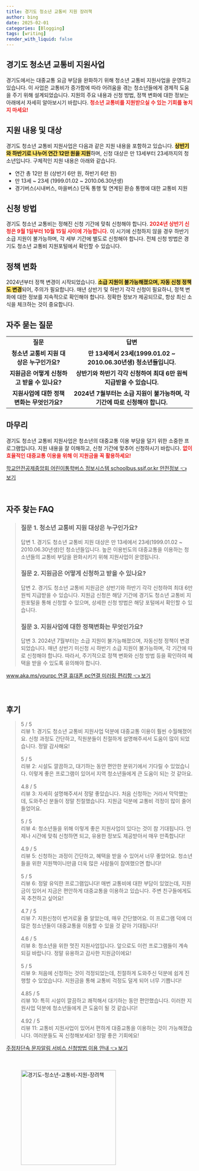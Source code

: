 ```yaml
---
title: 경기도 청소년 교통비 지원 장려책
author: bing
date: 2025-02-01
categories: [Blogging]
tags: [writing]
render_with_liquid: false
---
```



<h2 id='경기도청소년교통비지원사업'>경기도 청소년 교통비 지원사업</h2>

<p>경기도에서는 대중교통 요금 부담을 완화하기 위해 청소년 교통비 지원사업을 운영하고 있습니다. 이 사업은 교통비가 증가함에 따라 어려움을 겪는 청소년들에게 경제적 도움을 주기 위해 설계되었습니다. 지원의 주요 내용과 신청 방법, 정책 변화에 대한 정보는 아래에서 자세히 알아보시기 바랍니다. <b><span style="color: #ee2323;">청소년 교통비를 지원받으실 수 있는 기회를 놓치지 마세요!</span></b></p>

<h2 id='지원내용및대상'>지원 내용 및 대상</h2>

<p>경기도 청소년 교통비 지원사업은 다음과 같은 지원 내용을 포함하고 있습니다. <b><span style="background-color: #ffe066;">상반기와 하반기로 나누어 연간 12만 원을 지원</span></b>하며, 신청 대상은 만 13세부터 23세까지의 청소년입니다. 구체적인 지원 내용은 아래와 같습니다.</p>

<ul>
    <li>연간 총 12만 원 (상반기 6만 원, 하반기 6만 원)</li>
    <li>만 13세 ~ 23세 (1999.01.02 ~ 2010.06.30년생)</li>
    <li>경기버스(시내버스, 마을버스) 단독 통행 및 연계된 환승 통행에 대한 교통비 지원</li>
</ul>

<h2 id='신청방법'>신청 방법</h2>

<p>경기도 청소년 교통비는 정해진 신청 기간에 맞춰 신청해야 합니다. <b><span style="color: #ee2323;">2024년 상반기 신청은 9월 1일부터 10월 15일 사이에 가능합니다.</span></b> 이 시기에 신청하지 않을 경우 하반기 소급 지원이 불가능하며, 각 세부 기간에 별도로 신청해야 합니다. 전체 신청 방법은 경기도 청소년 교통비 지원포털에서 확인할 수 있습니다.</p>

<h2 id='정책변화'>정책 변화</h2>

<p>2024년부터 정책 변경이 시작되었습니다. <b><span style="background-color: #ffe066;">소급 지원이 불가능해졌으며, 자동 신청 정책도 변경</span></b>되어, 주의가 필요합니다. 매년 상반기 및 하반기 각각 신청이 필요하니, 정책 변화에 대한 정보를 지속적으로 확인해야 합니다. 정확한 정보가 제공되므로, 항상 최신 소식을 체크하는 것이 중요합니다.</p>

<h2 id='자주묻는질문'>자주 묻는 질문</h2>

<table>
    <tr>
        <td style="text-align: center; height: 17px;"><b>질문</b></td>
        <td style="text-align: center; height: 17px;"><b>답변</b></td>
    </tr>
    <tr>
        <td style="text-align: center; height: 17px;"><b>청소년 교통비 지원 대상은 누구인가요?</b></td>
        <td style="text-align: center; height: 17px;"><b>만 13세에서 23세(1999.01.02 ~ 2010.06.30년생) 청소년들입니다.</b></td>
    </tr>
    <tr>
        <td style="text-align: center; height: 17px;"><b>지원금은 어떻게 신청하고 받을 수 있나요?</b></td>
        <td style="text-align: center; height: 17px;"><b>상반기와 하반기 각각 신청하여 최대 6만 원씩 지급받을 수 있습니다.</b></td>
    </tr>
    <tr>
        <td style="text-align: center; height: 17px;"><b>지원사업에 대한 정책 변화는 무엇인가요?</b></td>
        <td style="text-align: center; height: 17px;"><b>2024년 7월부터는 소급 지원이 불가능하며, 각 기간에 따로 신청해야 합니다.</b></td>
    </tr>
</table>

<h2 id='마무리'>마무리</h2>

<p>경기도 청소년 교통비 지원사업은 청소년의 대중교통 이용 부담을 덜기 위한 소중한 프로그램입니다. 지원 내용을 잘 이해하고, 신청 기간에 맞추어 신청하시기 바랍니다. <b><span style="color: #ee2323;">없이 효율적인 대중교통 이용을 위해 이 지원금을 꼭 활용하세요!</span></b></p>


<p><a class="click-button" title="학교안전공제중앙회 어린이통학버스 정보시스템 schoolbus.ssif.or.kr 안전정보" href="https://afficreate.github.io/posts/%ED%95%99%EA%B5%90%EC%95%88%EC%A0%84%EA%B3%B5%EC%A0%9C%EC%A4%91%EC%95%99%ED%9A%8C-%EC%96%B4%EB%A6%B0%EC%9D%B4%ED%86%B5%ED%95%99%EB%B2%84%EC%8A%A4-%EC%A0%95%EB%B3%B4%EC%8B%9C%EC%8A%A4%ED%85%9C-schoolbus.ssif.or.kr-%EC%95%88%EC%A0%84%EC%A0%95%EB%B3%B4/" rel="dofollow">학교안전공제중앙회 어린이통학버스 정보시스템 schoolbus.ssif.or.kr 안전정보 👈 보기</a></p><br>
<h2 id='자주_찾는_FAQ'>자주 찾는 FAQ</h2>
<div itemscope="" itemtype="https://schema.org/FAQPage"> 
<blockquote> 
<div itemscope="" itemprop="mainEntity" itemtype="https://schema.org/Question"> 
<h3 itemprop="name">질문 1. 청소년 교통비 지원 대상은 누구인가요?</h3> 
<div itemscope="" itemprop="acceptedAnswer" itemtype="https://schema.org/Answer"> 
<span itemprop="text"> 
<p>답변 1. 경기도 청소년 교통비 지원 대상은 만 13세에서 23세(1999.01.02 ~ 2010.06.30년생)인 청소년들입니다. 높은 이용빈도의 대중교통을 이용하는 청소년들의 교통비 부담을 완화시키기 위해 지원사업이 운영됩니다.</p> 
</span> 
</div> 
</div> 

<div itemscope="" itemprop="mainEntity" itemtype="https://schema.org/Question"> 
<h3 itemprop="name">질문 2. 지원금은 어떻게 신청하고 받을 수 있나요?</h3> 
<div itemscope="" itemprop="acceptedAnswer" itemtype="https://schema.org/Answer"> 
<span itemprop="text"> 
<p>답변 2. 경기도 청소년 교통비 지원금은 상반기와 하반기 각각 신청하여 최대 6만 원씩 지급받을 수 있습니다. 지원금 신청은 해당 기간에 경기도 청소년 교통비 지원포털을 통해 신청할 수 있으며, 상세한 신청 방법은 해당 포털에서 확인할 수 있습니다.</p> 
</span> 
</div> 
</div> 

<div itemscope="" itemprop="mainEntity" itemtype="https://schema.org/Question"> 
<h3 itemprop="name">질문 3. 지원사업에 대한 정책변화는 무엇인가요?</h3> 
<div itemscope="" itemprop="acceptedAnswer" itemtype="https://schema.org/Answer"> 
<span itemprop="text"> 
<p>답변 3. 2024년 7월부터는 소급 지원이 불가능해졌으며, 자동신청 정책이 변경되었습니다. 매년 상반기 미신청 시 하반기 소급 지원이 불가능하며, 각 기간에 따로 신청해야 합니다. 따라서, 주기적으로 정책 변화와 신청 방법 등을 확인하여 혜택을 받을 수 있도록 유의해야 합니다.</p> 
</span> 
</div> 
</div> 
</blockquote> 
</div>
<p><a class="click-button" title="www.aka.ms/yourpc 연결 휴대폰 pc연결 미러링 편리함" href="https://afficreate.github.io/posts/www.aka.msyourpc-%EC%97%B0%EA%B2%B0-%ED%9C%B4%EB%8C%80%ED%8F%B0-pc%EC%97%B0%EA%B2%B0-%EB%AF%B8%EB%9F%AC%EB%A7%81-%ED%8E%B8%EB%A6%AC%ED%95%A8/" rel="dofollow">www.aka.ms/yourpc 연결 휴대폰 pc연결 미러링 편리함 👈 보기</a></p><br>
<h2 id='후기'>후기</h2>
<div itemscope itemtype="https://schema.org/Product">
  <blockquote>
  <div itemprop="review" itemscope itemtype="https://schema.org/Review">
      <div itemprop="reviewRating" itemscope itemtype="https://schema.org/Rating"> <span itemprop="ratingValue">5</span> / <span itemprop="bestRating">5</span> </div>
      <span itemprop="reviewBody">리뷰 1: 경기도 청소년 교통비 지원사업 덕분에 대중교통 이용이 훨씬 수월해졌어요. 신청 과정도 간단하고, 직원분들이 친절하게 설명해주셔서 도움이 많이 되었습니다. 정말 감사해요!</span>
  </div>
  <br>
  <div itemprop="review" itemscope itemtype="https://schema.org/Review">
      <div itemprop="reviewRating" itemscope itemtype="https://schema.org/Rating"> <span itemprop="ratingValue">5</span> / <span itemprop="bestRating">5</span> </div>
      <span itemprop="reviewBody">리뷰 2: 시설도 깔끔하고, 대기하는 동안 편안한 분위기에서 기다릴 수 있었습니다. 이렇게 좋은 프로그램이 있어서 지역 청소년들에게 큰 도움이 되는 것 같아요.</span>
  </div>
  <br>
  <div itemprop="review" itemscope itemtype="https://schema.org/Review">
      <div itemprop="reviewRating" itemscope itemtype="https://schema.org/Rating"> <span itemprop="ratingValue">4.8</span> / <span itemprop="bestRating">5</span> </div>
      <span itemprop="reviewBody">리뷰 3: 자세히 설명해주셔서 정말 좋았습니다. 처음 신청하는 거라서 막막했는데, 도와주신 분들이 정말 친절했습니다. 지원금 덕분에 교통비 걱정이 많이 줄어들었어요.</span>
  </div>
  <br>
  <div itemprop="review" itemscope itemtype="https://schema.org/Review">
      <div itemprop="reviewRating" itemscope itemtype="https://schema.org/Rating"> <span itemprop="ratingValue">5</span> / <span itemprop="bestRating">5</span> </div>
      <span itemprop="reviewBody">리뷰 4: 청소년들을 위해 이렇게 좋은 지원사업이 있다는 것이 참 기대됩니다. 언제나 시간에 맞춰 신청하면 되고, 유용한 정보도 제공받아서 매우 만족합니다!</span>
  </div>
  <br>
  <div itemprop="review" itemscope itemtype="https://schema.org/Review">
      <div itemprop="reviewRating" itemscope itemtype="https://schema.org/Rating"> <span itemprop="ratingValue">4.9</span> / <span itemprop="bestRating">5</span> </div>
      <span itemprop="reviewBody">리뷰 5: 신청하는 과정이 간단하고, 혜택을 받을 수 있어서 너무 좋았어요. 청소년들을 위한 지원책이니만큼 더욱 많은 사람들이 참여했으면 합니다!</span>
  </div>
  <br>
  <div itemprop="review" itemscope itemtype="https://schema.org/Review">
      <div itemprop="reviewRating" itemscope itemtype="https://schema.org/Rating"> <span itemprop="ratingValue">5</span> / <span itemprop="bestRating">5</span> </div>
      <span itemprop="reviewBody">리뷰 6: 정말 유익한 프로그램입니다! 매번 교통비에 대한 부담이 있었는데, 지원금이 있어서 지금은 편안하게 대중교통을 이용하고 있습니다. 주변 친구들에게도 꼭 추천하고 싶어요!</span>
  </div>
  <br>
  <div itemprop="review" itemscope itemtype="https://schema.org/Review">
      <div itemprop="reviewRating" itemscope itemtype="https://schema.org/Rating"> <span itemprop="ratingValue">4.7</span> / <span itemprop="bestRating">5</span> </div>
      <span itemprop="reviewBody">리뷰 7: 지원신청이 번거로울 줄 알았는데, 매우 간단했어요. 이 프로그램 덕에 더 많은 청소년들이 대중교통을 이용할 수 있을 것 같아 기대됩니다!</span>
  </div>
  <br>
  <div itemprop="review" itemscope itemtype="https://schema.org/Review">
      <div itemprop="reviewRating" itemscope itemtype="https://schema.org/Rating"> <span itemprop="ratingValue">4.6</span> / <span itemprop="bestRating">5</span> </div>
      <span itemprop="reviewBody">리뷰 8: 청소년을 위한 멋진 지원사업입니다. 앞으로도 이런 프로그램들이 계속되길 바랍니다. 정말 유용하고 감사한 지원금이에요!</span>
  </div>
  <br>
  <div itemprop="review" itemscope itemtype="https://schema.org/Review">
      <div itemprop="reviewRating" itemscope itemtype="https://schema.org/Rating"> <span itemprop="ratingValue">5</span> / <span itemprop="bestRating">5</span> </div>
      <span itemprop="reviewBody">리뷰 9: 처음에 신청하는 것이 걱정되었는데, 친절하게 도와주신 덕분에 쉽게 진행할 수 있었습니다. 지원금을 통해 교통비 걱정도 덜게 되어 너무 기쁩니다!</span>
  </div>
  <br>
  <div itemprop="review" itemscope itemtype="https://schema.org/Review">
      <div itemprop="reviewRating" itemscope itemtype="https://schema.org/Rating"> <span itemprop="ratingValue">4.85</span> / <span itemprop="bestRating">5</span> </div>
      <span itemprop="reviewBody">리뷰 10: 특히 시설이 깔끔하고 쾌적해서 대기하는 동안 편안했습니다. 이러한 지원사업 덕분에 청소년들에게 큰 도움이 될 것 같습니다!</span>
  </div>
  <br>
  <div itemprop="review" itemscope itemtype="https://schema.org/Review">
      <div itemprop="reviewRating" itemscope itemtype="https://schema.org/Rating"> <span itemprop="ratingValue">4.92</span> / <span itemprop="bestRating">5</span> </div>
      <span itemprop="reviewBody">리뷰 11: 교통비 지원사업이 있어서 편하게 대중교통을 이용하는 것이 가능해졌습니다. 여러분들도 꼭 신청해보세요! 정말 좋은 기회에요!</span>
  </div>
  </blockquote>
</div>
<p><a class="click-button" title="주정차단속 문자알림 서비스 신청방법 이용 안내" href="https://afficreate.github.io/posts/%EC%A3%BC%EC%A0%95%EC%B0%A8%EB%8B%A8%EC%86%8D-%EB%AC%B8%EC%9E%90%EC%95%8C%EB%A6%BC-%EC%84%9C%EB%B9%84%EC%8A%A4-%EC%8B%A0%EC%B2%AD%EB%B0%A9%EB%B2%95-%EC%9D%B4%EC%9A%A9-%EC%95%88%EB%82%B4/" rel="dofollow">주정차단속 문자알림 서비스 신청방법 이용 안내 👈 보기</a></p><br>
<figure class="image"><img src="https://afficreate.github.io/assets/img/thumbnail/경기도-청소년-교통비-지원-장려책.webp" alt="경기도-청소년-교통비-지원-장려책" width="256" height="256"></figure>